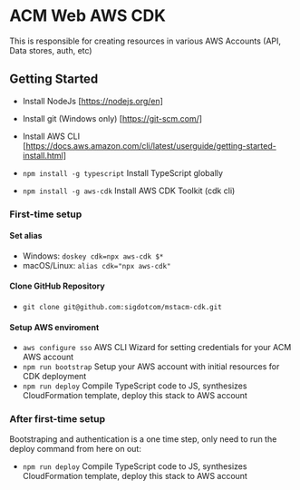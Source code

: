 # ACM Web AWS CDK

This is responsible for creating resources in various AWS Accounts (API, Data stores, auth, etc)

## Getting Started

- Install NodeJs [https://nodejs.org/en]
- Install git (Windows only) [https://git-scm.com/]
- Install AWS CLI [https://docs.aws.amazon.com/cli/latest/userguide/getting-started-install.html]

- `npm install -g typescript` Install TypeScript globally
- `npm install -g aws-cdk` Install AWS CDK Toolkit (cdk cli)

### First-time setup

#### Set alias

- Windows: `doskey cdk=npx aws-cdk $*`
- macOS/Linux: `alias cdk="npx aws-cdk"`

#### Clone GitHub Repository

- `git clone git@github.com:sigdotcom/mstacm-cdk.git`

#### Setup AWS enviroment

- `aws configure sso` AWS CLI Wizard for setting credentials for your ACM AWS account
- `npm run bootstrap` Setup your AWS account with initial resources for CDK deployment
- `npm run deploy` Compile TypeScript code to JS, synthesizes CloudFormation template, deploy this stack to AWS account

### After first-time setup

Bootstraping and authentication is a one time step, only need to run the deploy command from here on out:

- `npm run deploy` Compile TypeScript code to JS, synthesizes CloudFormation template, deploy this stack to AWS account
